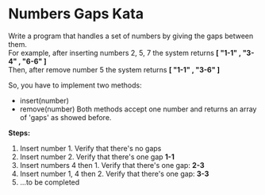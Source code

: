 # Numbers Gaps Kata

Write a program that handles a set of numbers by giving the gaps between them.  
For example, after inserting numbers 2, 5, 7 the system returns **[ "1-1" , "3-4" , "6-6" ]**  
Then, after remove number 5 the system returns **[ "1-1" , "3-6" ]**

So, you have to implement two methods:
 * insert(number)
 * remove(number)
Both methods accept one number and returns an array of 'gaps' as showed before.

**Steps:**
 1. Insert number 1. Verify that there's no gaps
 2. Insert number 2. Verify that there's one gap **1-1**
 3. Insert numbers 4 then 1. Verify that there's one gap: **2-3**
 4. Insert number 1, 4 then 2. Verify that there's one gap: **3-3**
 5. ...to be completed
